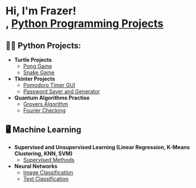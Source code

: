 <h1>Hi, I'm Frazer! <br/><a href="https://github.com/frazerhope"></a>, <a href="https://www.linkedin.com/in/frazer-hope/">Python Programming Projects</a></h1>

<h2>👨‍💻 Python Projects:</h2>

- <b>Turtle Projects</b>
  - [Pong Game](https://github.com/frazerhope/pong_game)
  - [Snake Game](https://github.com/frazerhope/snake_game)
- <b>Tkinter Projects</b>
  - [Pomodoro Timer GUI](https://github.com/frazerhope/pomodoro_timer)
  - [Password Saver and Generator](https://github.com/frazerhope/password_generator_saver)
- <b>Quantum Algorithms Practise</b>
  - [Grovers Algorithm](https://github.com/frazerhope/grovers_algorithm)
  - [Fourier Checking](https://github.com/frazerhope/qiskit_fourier_checking)
<h2> 🖥️ Machine Learning </h2>

- <b>Supervised and Unsupervised Learning (Linear Regression, K-Means Clustering, KNN, SVM) </b>
  - [Supervised Methods](https://github.com/frazerhope/machine_learning)
- <b>Neural Networks </b>
  - [Image Classification](https://github.com/frazerhope/image_classification)
  - [Text Classification](https://github.com/frazerhope/text_classification)
